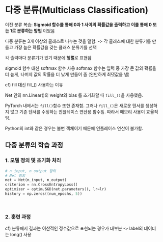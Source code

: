 # 다중 분류(Multiclass Classification)

이진 분류 복습: **Sigmoid 함수를 통해 0과 1 사이의 확률값을 출력하고 이를 통해 0 또는 1로 분류하는 방법** 이었음

다중 분류는 3개 이상의 클래스로 나누는 것을 말함. -> 각 클래스에 대한 분류기를 만들고 가장 높은 확률값을 갖는 클래스 분류기를 선택

각 출력마다 분류기가 있기 때문에 **행렬**로 표현됨


sigmoid 함수 대신 softmax 함수 사용
softmax 함수는 입력 중 가장 큰 값의 확률을 더 높게, 나머지 값의 확률을 더 낮게 만들어 줌 (완만하게 최댓값을 냄)



cf) fill 대신 fill_() 사용하는 이유

Net 안의 nn.Linear()의 weight와 bias 를 초기화할 때 `fill_()`을 사용했음.

PyTorch 내에서는 `fill()`함수 또한 존재함. 그러나 `fill_()`은 새로운 텐서를 생성하지 않고 기존 텐서를 수정하는 인플레이스 연산용 함수임. 따라서 메모리 사용이 효율적임.

Python의 int와 같은 경우는 불변 객체이기 때문에 인플레이스 연산이 불가함.


## 다중 분류의 학습 과정

### 1. 모델 정의 및 초기화 처리

```python
# n_input, n_output 정의
# Net 정의
net = Net(n_input, n_output)
criterion = nn.CrossEntropyLoss()
optimizer = optim.SGD(net.parameters(), lr=lr)
history = np.zeros((num_epochs, 5))
```

<br>

### 2. 훈련 과정

cf) 분류에서 결과는 이산적인 정수값으로 표현되는 경우가 대부분 -> label의 데이터는 long() 사용

